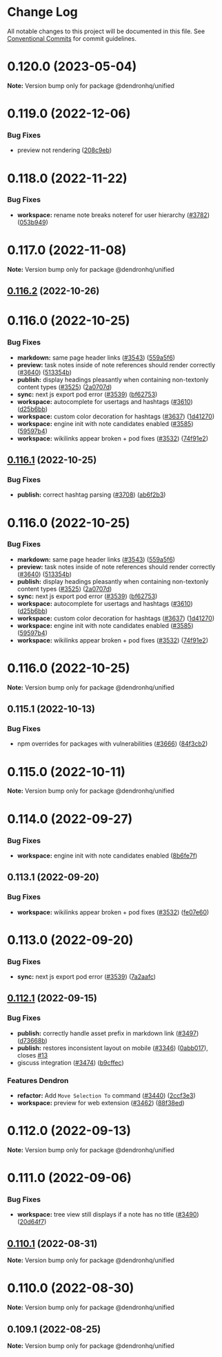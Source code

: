 # Change Log

All notable changes to this project will be documented in this file.
See [Conventional Commits](https://conventionalcommits.org) for commit guidelines.

# 0.120.0 (2023-05-04)

**Note:** Version bump only for package @dendronhq/unified





# 0.119.0 (2022-12-06)


### Bug Fixes

* preview not rendering ([208c9eb](https://github.com/dendronhq/dendron/commit/208c9eb74da28a180535603bd9ff54feb932e2ed))





# 0.118.0 (2022-11-22)


### Bug Fixes

* **workspace:** rename note breaks noteref for user hierarchy ([#3782](https://github.com/dendronhq/dendron/issues/3782)) ([053b949](https://github.com/dendronhq/dendron/commit/053b9492cf1c4c88346210718b3a0c26bec43d05))





# 0.117.0 (2022-11-08)

**Note:** Version bump only for package @dendronhq/unified





## [0.116.2](https://github.com/dendronhq/dendron/compare/v0.112.1...v0.116.2) (2022-10-26)



# 0.116.0 (2022-10-25)


### Bug Fixes

* **markdown:** same page header links ([#3543](https://github.com/dendronhq/dendron/issues/3543)) ([559a5f6](https://github.com/dendronhq/dendron/commit/559a5f610e12763dbc715f364316544579346f9f))
* **preview:** task notes inside of note references should render correctly ([#3640](https://github.com/dendronhq/dendron/issues/3640)) ([513354b](https://github.com/dendronhq/dendron/commit/513354bbd5405b79ace5b69d4d4874885eb3a5af))
* **publish:** display headings pleasantly when containing non-textonly content types  ([#3525](https://github.com/dendronhq/dendron/issues/3525)) ([2a0707d](https://github.com/dendronhq/dendron/commit/2a0707d5303f8d24e9c5f15244c25a843a1bd63d))
* **sync:** next js export pod error ([#3539](https://github.com/dendronhq/dendron/issues/3539)) ([bf62753](https://github.com/dendronhq/dendron/commit/bf62753af19a58ee08d98ff11542f22f1df25fab))
* **workspace:** autocomplete for usertags and hashtags ([#3610](https://github.com/dendronhq/dendron/issues/3610)) ([d25b6bb](https://github.com/dendronhq/dendron/commit/d25b6bb15d58b042365567c2f9f9668a1f4a242e))
* **workspace:** custom color decoration for hashtags ([#3637](https://github.com/dendronhq/dendron/issues/3637)) ([1d41270](https://github.com/dendronhq/dendron/commit/1d412701791b4d5018f41c5dabdee759a968649c))
* **workspace:** engine init with note candidates enabled ([#3585](https://github.com/dendronhq/dendron/issues/3585)) ([59597b4](https://github.com/dendronhq/dendron/commit/59597b476fd4b46d5b1c9a5d950af2c8e2dc15b1))
* **workspace:** wikilinks appear broken + pod fixes ([#3532](https://github.com/dendronhq/dendron/issues/3532)) ([74f91e2](https://github.com/dendronhq/dendron/commit/74f91e26f5f9bad25059cf160ac54bbb2f816eca))





## [0.116.1](https://github.com/dendronhq/dendron/compare/v0.112.1...v0.116.1) (2022-10-25)


### Bug Fixes

* **publish:** correct hashtag parsing ([#3708](https://github.com/dendronhq/dendron/issues/3708)) ([ab6f2b3](https://github.com/dendronhq/dendron/commit/ab6f2b345ecb536fc0978a82427d5ba03fd8d0b0))



# 0.116.0 (2022-10-25)


### Bug Fixes

* **markdown:** same page header links ([#3543](https://github.com/dendronhq/dendron/issues/3543)) ([559a5f6](https://github.com/dendronhq/dendron/commit/559a5f610e12763dbc715f364316544579346f9f))
* **preview:** task notes inside of note references should render correctly ([#3640](https://github.com/dendronhq/dendron/issues/3640)) ([513354b](https://github.com/dendronhq/dendron/commit/513354bbd5405b79ace5b69d4d4874885eb3a5af))
* **publish:** display headings pleasantly when containing non-textonly content types  ([#3525](https://github.com/dendronhq/dendron/issues/3525)) ([2a0707d](https://github.com/dendronhq/dendron/commit/2a0707d5303f8d24e9c5f15244c25a843a1bd63d))
* **sync:** next js export pod error ([#3539](https://github.com/dendronhq/dendron/issues/3539)) ([bf62753](https://github.com/dendronhq/dendron/commit/bf62753af19a58ee08d98ff11542f22f1df25fab))
* **workspace:** autocomplete for usertags and hashtags ([#3610](https://github.com/dendronhq/dendron/issues/3610)) ([d25b6bb](https://github.com/dendronhq/dendron/commit/d25b6bb15d58b042365567c2f9f9668a1f4a242e))
* **workspace:** custom color decoration for hashtags ([#3637](https://github.com/dendronhq/dendron/issues/3637)) ([1d41270](https://github.com/dendronhq/dendron/commit/1d412701791b4d5018f41c5dabdee759a968649c))
* **workspace:** engine init with note candidates enabled ([#3585](https://github.com/dendronhq/dendron/issues/3585)) ([59597b4](https://github.com/dendronhq/dendron/commit/59597b476fd4b46d5b1c9a5d950af2c8e2dc15b1))
* **workspace:** wikilinks appear broken + pod fixes ([#3532](https://github.com/dendronhq/dendron/issues/3532)) ([74f91e2](https://github.com/dendronhq/dendron/commit/74f91e26f5f9bad25059cf160ac54bbb2f816eca))





# 0.116.0 (2022-10-25)

**Note:** Version bump only for package @dendronhq/unified





## 0.115.1 (2022-10-13)


### Bug Fixes

* npm overrides for packages with vulnerabilities ([#3666](https://github.com/dendronhq/dendron/issues/3666)) ([84f3cb2](https://github.com/dendronhq/dendron/commit/84f3cb2af692516778142e003cad294b7c579b25))





# 0.115.0 (2022-10-11)

**Note:** Version bump only for package @dendronhq/unified





# 0.114.0 (2022-09-27)


### Bug Fixes

* **workspace:** engine init with note candidates enabled ([8b6fe7f](https://github.com/dendronhq/dendron/commit/8b6fe7fb8367ca972d56ffde32676373bafad079))





## 0.113.1 (2022-09-20)


### Bug Fixes

* **workspace:** wikilinks appear broken + pod fixes ([#3532](https://github.com/dendronhq/dendron/issues/3532)) ([fe07e60](https://github.com/dendronhq/dendron/commit/fe07e60fc44432d95184c0a6d0cf2ea6a2e22c6d))





# 0.113.0 (2022-09-20)


### Bug Fixes

* **sync:** next js export pod error ([#3539](https://github.com/dendronhq/dendron/issues/3539)) ([7a2aafc](https://github.com/dendronhq/dendron/commit/7a2aafce71000c636285f456f7d8f315a3aeb02f))





## [0.112.1](https://github.com/dendronhq/dendron/compare/v0.53.0...v0.112.1) (2022-09-15)


### Bug Fixes

* **publish:** correctly handle asset prefix in markdown link ([#3497](https://github.com/dendronhq/dendron/issues/3497)) ([d73668b](https://github.com/dendronhq/dendron/commit/d73668b9c6875d2860af3368085bd848b34a7921))
* **publish:** restores inconsistent layout on mobile ([#3346](https://github.com/dendronhq/dendron/issues/3346)) ([0abb017](https://github.com/dendronhq/dendron/commit/0abb0173d0ef046e93d601e2242fb58f11a6fbf5)), closes [#13](https://github.com/dendronhq/dendron/issues/13)
* giscuss integration ([#3474](https://github.com/dendronhq/dendron/issues/3474)) ([b9cffec](https://github.com/dendronhq/dendron/commit/b9cffecd6fa4ce423b0f415fb20f0a8d1111bdd4))


### Features Dendron

* **refactor:** Add `Move Selection To` command ([#3440](https://github.com/dendronhq/dendron/issues/3440)) ([2ccf3e3](https://github.com/dendronhq/dendron/commit/2ccf3e32b1e5cf0133670e2396b098df715dc00f))
* **workspace:** preview for web extension ([#3462](https://github.com/dendronhq/dendron/issues/3462)) ([88f38ed](https://github.com/dendronhq/dendron/commit/88f38ed9b4f28f949ee8b30384b6bdf62352d4cd))





# 0.112.0 (2022-09-13)

**Note:** Version bump only for package @dendronhq/unified





# 0.111.0 (2022-09-06)


### Bug Fixes

* **workspace:** tree view still displays if a note has no title ([#3490](https://github.com/dendronhq/dendron/issues/3490)) ([20d64f7](https://github.com/dendronhq/dendron/commit/20d64f77d8e8b8abafac4a4884cfeec97f6332e4))





## [0.110.1](https://github.com/dendronhq/dendron/compare/v0.53.0...v0.110.1) (2022-08-31)

**Note:** Version bump only for package @dendronhq/unified





# 0.110.0 (2022-08-30)

**Note:** Version bump only for package @dendronhq/unified





## 0.109.1 (2022-08-25)

**Note:** Version bump only for package @dendronhq/unified
